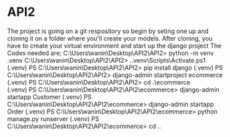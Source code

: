 # API2
The project is going on a git respository so begin by seting one up and cloning it on a folder where you'll create your models.
After cloning, you have to create your virtual environment and start up the django project
The Codes needed are;
C:\Users\wanin\Desktop\API2\API2> python -m venv .venv
C:\Users\wanin\Desktop\API2\API2> .\.venv\Scripts\Activate.ps1
(.venv) PS C:\Users\wanin\Desktop\API2\API2> pip install django
(.venv) PS C:\Users\wanin\Desktop\API2\API2> django-admin startproject ecommerce
(.venv) PS C:\Users\wanin\Desktop\API2\API2> cd .\ecommerce\
(.venv) PS C:\Users\wanin\Desktop\API2\API2\ecommerce> django-admin startapp Customer
(.venv) PS C:\Users\wanin\Desktop\API2\API2\ecommerce> django-admin startapp Order
(.venv) PS C:\Users\wanin\Desktop\API2\API2\ecommerce> python manage.py runserver
(.venv) PS C:\Users\wanin\Desktop\API2\API2\ecommerce> cd ..





